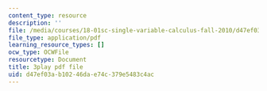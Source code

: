 ```yaml
---
content_type: resource
description: ''
file: /media/courses/18-01sc-single-variable-calculus-fall-2010/d47ef03ab10246dae74c379e5483c4ac_9v25gg2qJYE.pdf
file_type: application/pdf
learning_resource_types: []
ocw_type: OCWFile
resourcetype: Document
title: 3play pdf file
uid: d47ef03a-b102-46da-e74c-379e5483c4ac
---
```

